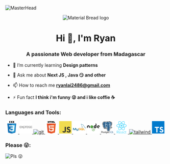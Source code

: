 ![MasterHead](https://64.media.tumblr.com/4734a95434dae031db7592d38f53325e/c852cd6b0b36d1f8-a9/s1280x1920/30d1ef996b6e0f93f9480f0c11a91f62c9a282c4.gif)
<div align="center">
    <img width="200" src="https://64.media.tumblr.com/4734a95434dae031db7592d38f53325e/c852cd6b0b36d1f8-a9/s1280x1920/30d1ef996b6e0f93f9480f0c11a91f62c9a282c4.gif" alt="Material Bread logo">
</div>

<h1 align="center">Hi 👋, I'm Ryan</h1>
<h3 align="center">A passionate Web developer from Madagascar</h3>

- 🌱 I’m currently learning **Design patterns**

- 💬 Ask me about **Next JS , Java 😏 and other**

- 📫 How to reach me **ryanlai2486@gmail.com**

- ⚡ Fun fact **I think i'm funny 😜 and i like coffie ☕**

<h3 align="left">Languages and Tools:</h3>
<p align="left"> <a href="https://www.w3schools.com/css/" target="_blank" rel="noreferrer"> <img src="https://raw.githubusercontent.com/devicons/devicon/master/icons/css3/css3-original-wordmark.svg" alt="css3" width="40" height="40"/> </a> <a href="https://expressjs.com" target="_blank" rel="noreferrer"> <img src="https://raw.githubusercontent.com/devicons/devicon/master/icons/express/express-original-wordmark.svg" alt="express" width="40" height="40"/> </a> <a href="https://git-scm.com/" target="_blank" rel="noreferrer"> <img src="https://www.vectorlogo.zone/logos/git-scm/git-scm-icon.svg" alt="git" width="40" height="40"/> </a> <a href="https://www.w3.org/html/" target="_blank" rel="noreferrer"> <img src="https://raw.githubusercontent.com/devicons/devicon/master/icons/html5/html5-original-wordmark.svg" alt="html5" width="40" height="40"/> </a> <a href="https://developer.mozilla.org/en-US/docs/Web/JavaScript" target="_blank" rel="noreferrer"> <img src="https://raw.githubusercontent.com/devicons/devicon/master/icons/javascript/javascript-original.svg" alt="javascript" width="40" height="40"/> </a> <a href="https://www.mysql.com/" target="_blank" rel="noreferrer"> <img src="https://raw.githubusercontent.com/devicons/devicon/master/icons/mysql/mysql-original-wordmark.svg" alt="mysql" width="40" height="40"/> </a> <a href="https://nodejs.org" target="_blank" rel="noreferrer"> <img src="https://raw.githubusercontent.com/devicons/devicon/master/icons/nodejs/nodejs-original-wordmark.svg" alt="nodejs" width="40" height="40"/> </a> <a href="https://www.postgresql.org" target="_blank" rel="noreferrer"> <img src="https://raw.githubusercontent.com/devicons/devicon/master/icons/postgresql/postgresql-original-wordmark.svg" alt="postgresql" width="40" height="40"/> </a> <a href="https://reactjs.org/" target="_blank" rel="noreferrer"> <img src="https://raw.githubusercontent.com/devicons/devicon/master/icons/react/react-original-wordmark.svg" alt="react" width="40" height="40"/> </a> <a href="https://tailwindcss.com/" target="_blank" rel="noreferrer"> <img src="https://www.vectorlogo.zone/logos/tailwindcss/tailwindcss-icon.svg" alt="tailwind" width="40" height="40"/> </a> <a href="https://www.typescriptlang.org/" target="_blank" rel="noreferrer"> <img src="https://raw.githubusercontent.com/devicons/devicon/master/icons/typescript/typescript-original.svg" alt="typescript" width="40" height="40"/> </a> </p>

<h3 align="left">Please 😜:</h3>
<p><a href="https://www.buymeacoffee.com/Pls 😜"> <img align="left" src="https://cdn.buymeacoffee.com/buttons/v2/default-yellow.png" height="50" width="210" alt="Pls 😜" /></a></p><br><br>

